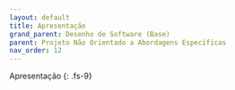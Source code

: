 ```yaml
---
layout: default
title: Apresentação
grand_parent: Desenho de Software (Base)
parent: Projeto Não Orientado a Abordagens Específicas
nav_order: 12
---
```


Apresentação
{: .fs-9}

